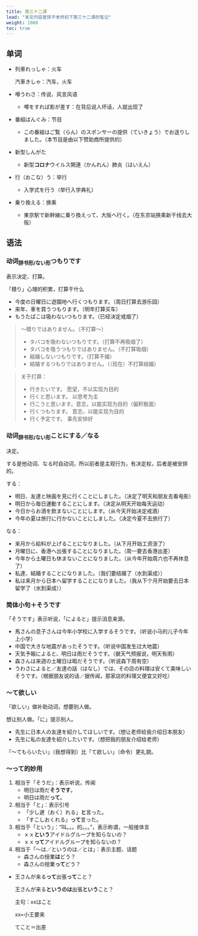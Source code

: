 ```yaml
---
title: 第三十二课
lead: "本文内容是饼干老师初下第三十二课的笔记"
weight: 1080
toc: true
---
```


## 单词

- 列車れっしゃ：火车

  汽車きしゃ：汽车，火车

- 噂うわさ：传说、风言风语

  - 噂をすれば影が差す：在背后说人坏话，人就出现了

- 番組ばんぐみ：节目

  - この番組はご覧（らん）のスポンサーの提供（ていきょう）でお送りしました。（本节目是由以下赞助商所提供的）

- 新型しんがた

  - 新型**コロナ**ウイルス関連（かんれん）肺炎（はいえん）

- 行（おこな）う：举行

  - 入学式を行う（举行入学典礼）

- 乗り換える：换乘

  - 東京駅で新幹線に乗り換えって、大阪へ行く。（在东京站换乘新干线去大阪）

## 语法

### 动词<sub>辞书形/ない形</sub>つもりです

表示决定、打算。

「積り」心理的积累，打算干什么

- 今度の日曜日に遊園地へ行くつもります。（周日打算去游乐园）
- 来年、車を買うつもります。（明年打算买车）
- もうたばこは吸わないつもります。（已经决定戒烟了）

> ～積りではありません。（不打算～）
>
> - タバコを吸わないつもりです。（打算不再吸烟了）
> - タバコを吸うつもりではありません。（不打算吸烟）
> - 結婚しないつもりです。（打算不婚）
> - 結婚するつもりではありません。（（现在）不打算结婚）

> 关于打算：
>
> - 行きたいです。		愿望，不以实现为目的
> - 行くと思います。	以思考为主
> - 行こうと思います。意志，以能实现为目的（偏积极面）
> - 行くつもります。	意志，以能实现为目的
> - 行く予定です。		事先安排好

### 动词<sub>辞书形/ない形</sub>ことにする／なる

决定。

する是他动词、なる时自动词，所以前者是主观行为，有决定权，后者是被安排的。

する：

- 明日、友達と映画を見に行くことにしました。（决定了明天和朋友去看电影）
- 明日から毎日運動することにします。（决定从明天开始每天运动）
- 今日からお酒を飲まないことにします。（从今天开始决定戒酒）
- 今年の夏は旅行に行かないことにしました。（决定今夏不去旅行了）

なる：

- 来月から給料が上げることになりました。（从下月开始工资涨了）
- 月曜日に、香港へ出張することになりました。（周一要去香港出差）
- 今年から土曜日も休まないことになりました。（从今年开始周六也不再休息了）
- 私達、結婚することになりました。（我们要结婚了（水到渠成））
- 私は来月から日本へ留学することになりました。（我从下个月开始要去日本留学了（水到渠成））

### 简体小句＋そうです

「そうです」表示听说，「によると」提示消息来源。

- 馬さんの息子さんは今年小学校に入学するそうです。（听说小马的儿子今年上小学）
- 中国で大きな地震があったそうです。（听说中国发生过大地震）
- 天気予報によると、明日は雨だそうです。（据天气预报说，明天有雨）
- 森さんは来週の土曜日は暇だそうです。（听说森下周有空）
- うわさによると／友達の話（はなし）では、その店の料理は安くて美味しいそうです。（根据朋友说的话／据传闻，那家店的料理又便宜又好吃）

### ～て欲しい

「欲しい」做补助动词，想要别人做。

想让别人做。「に」提示别人。

- 先生に日本人の友達を紹介してほしいです。（想让老师给我介绍日本朋友）
- 先生に私の友達を紹介したいです。（想把我的朋友介绍给老师）

「～てもらいたい」（我想得到）比「て欲しい」（命令）更礼貌。

### ～って的妙用

1. 相当于「そうだ」：表示听说，传闻
   - 明日は雨だ**そうです**。
   - 明日は雨だ**って**。
2. 相当于「と」：表示引号
   - 「少し遅（おく）れる」**と**言った。
   - 「すこしおくれる」**って**言った。
3. 相当于「という」：“叫。。。的。。。”，表示称谓，一般接体言
   - ｘｘ**という**アイドルグループを知らないの？
   - ｘｘ**って**アイドルグループを知らないの？
4. 相当于「～は／というのは／とは」：表示主题、话题
   - 森さんの授業**は**どう？
   - 森さんの授業**って**どう？

- 王さんが来る**って**出張**って**こと？

  王さんが来る**というのは**出張**という**こと？

  主句：xxはこと

  xx=小王要来

  てこと＝出差

